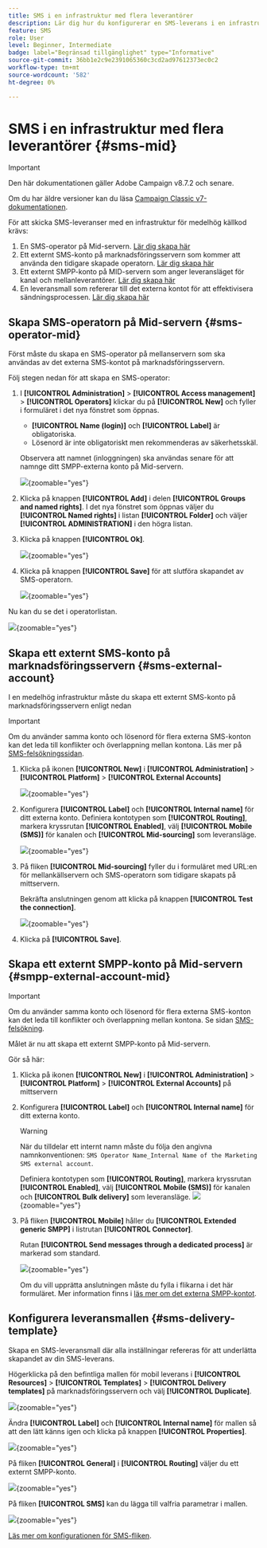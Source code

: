 ```yaml
---
title: SMS i en infrastruktur med flera leverantörer
description: Lär dig hur du konfigurerar en SMS-leverans i en infrastruktur med flera leverantörer
feature: SMS
role: User
level: Beginner, Intermediate
badge: label="Begränsad tillgänglighet" type="Informative"
source-git-commit: 36bb1e2c9e2391065360c3cd2ad97612373ec0c2
workflow-type: tm+mt
source-wordcount: '582'
ht-degree: 0%

---
```



# SMS i en infrastruktur med flera leverantörer {#sms-mid}

>[!IMPORTANT]
>
>Den här dokumentationen gäller Adobe Campaign v8.7.2 och senare.
>
>Om du har äldre versioner kan du läsa [Campaign Classic v7-dokumentationen](https://experienceleague.adobe.com/en/docs/campaign-classic/using/sending-messages/sending-messages-on-mobiles/sms-set-up/sms-set-up).

För att skicka SMS-leveranser med en infrastruktur för medelhög källkod krävs:

1. En SMS-operator på Mid-servern. [Lär dig skapa här](#sms-operator-mid)
1. Ett externt SMS-konto på marknadsföringsservern som kommer att använda den tidigare skapade operatorn. [Lär dig skapa här](#sms-external-account)
1. Ett externt SMPP-konto på MID-servern som anger leveransläget för kanal och mellanleverantörer. [Lär dig skapa här](#smpp-external-account-mid)
1. En leveransmall som refererar till det externa kontot för att effektivisera sändningsprocessen. [Lär dig skapa här](#sms-delivery-template)

## Skapa SMS-operatorn på Mid-servern {#sms-operator-mid}

Först måste du skapa en SMS-operator på mellanservern som ska användas av det externa SMS-kontot på marknadsföringsservern.

Följ stegen nedan för att skapa en SMS-operator:

1. I **[!UICONTROL Administration]** > **[!UICONTROL Access management]** > **[!UICONTROL Operators]** klickar du på **[!UICONTROL New]** och fyller i formuläret i det nya fönstret som öppnas.

   * **[!UICONTROL Name (login)]** och **[!UICONTROL Label]** är obligatoriska.
   * Lösenord är inte obligatoriskt men rekommenderas av säkerhetsskäl.

   Observera att namnet (inloggningen) ska användas senare för att namnge ditt SMPP-externa konto på Mid-servern.

   ![](assets/smsoperator_mid.png){zoomable="yes"}

1. Klicka på knappen **[!UICONTROL Add]** i delen **[!UICONTROL Groups and named rights]**.
I det nya fönstret som öppnas väljer du **[!UICONTROL Named rights]** i listan **[!UICONTROL Folder]** och väljer **[!UICONTROL ADMINISTRATION]** i den högra listan.

1. Klicka på knappen **[!UICONTROL Ok]**.

   ![](assets/smsoperator_rights.png){zoomable="yes"}

1. Klicka på knappen **[!UICONTROL Save]** för att slutföra skapandet av SMS-operatorn.

   ![](assets/smsoperator_save.png){zoomable="yes"}

Nu kan du se det i operatorlistan.

![](assets/smsoperator_list.png){zoomable="yes"}

## Skapa ett externt SMS-konto på marknadsföringsservern {#sms-external-account}

I en medelhög infrastruktur måste du skapa ett externt SMS-konto på marknadsföringsservern enligt nedan

>[!IMPORTANT]
>
>Om du använder samma konto och lösenord för flera externa SMS-konton kan det leda till konflikter och överlappning mellan kontona. Läs mer på [SMS-felsökningssidan](smpp-connection.md#sms-troubleshooting).

1. Klicka på ikonen **[!UICONTROL New]** i **[!UICONTROL Administration]** > **[!UICONTROL Platform]** > **[!UICONTROL External Accounts]**

   ![](assets/sms_extaccount.png){zoomable="yes"}

1. Konfigurera **[!UICONTROL Label]** och **[!UICONTROL Internal name]** för ditt externa konto. Definiera kontotypen som **[!UICONTROL Routing]**, markera kryssrutan **[!UICONTROL Enabled]**, välj **[!UICONTROL Mobile (SMS)]** för kanalen och **[!UICONTROL Mid-sourcing]** som leveransläge.

   ![](assets/mid_smsextaccount.png){zoomable="yes"}

1. På fliken **[!UICONTROL Mid-sourcing]** fyller du i formuläret med URL:en för mellankällservern och SMS-operatorn som tidigare skapats på mittservern.

   Bekräfta anslutningen genom att klicka på knappen **[!UICONTROL Test the connection]**.

   ![](assets/midtab_smsextaccount.png){zoomable="yes"}

1. Klicka på **[!UICONTROL Save]**.

## Skapa ett externt SMPP-konto på Mid-servern {#smpp-external-account-mid}

>[!IMPORTANT]
>
>Om du använder samma konto och lösenord för flera externa SMS-konton kan det leda till konflikter och överlappning mellan kontona. Se sidan [SMS-felsökning](smpp-connection.md#sms-troubleshooting).

Målet är nu att skapa ett externt SMPP-konto på Mid-servern.

Gör så här:

1. Klicka på ikonen **[!UICONTROL New]** i **[!UICONTROL Administration]** > **[!UICONTROL Platform]** > **[!UICONTROL External Accounts]** på mittservern

1. Konfigurera **[!UICONTROL Label]** och **[!UICONTROL Internal name]** för ditt externa konto.

   >[!WARNING]
   >
   >När du tilldelar ett internt namn måste du följa den angivna namnkonventionen: `SMS Operator Name_Internal Name of the Marketing SMS external account`.
   >

   Definiera kontotypen som **[!UICONTROL Routing]**, markera kryssrutan **[!UICONTROL Enabled]**, välj **[!UICONTROL Mobile (SMS)]** för kanalen och **[!UICONTROL Bulk delivery]** som leveransläge.
   ![](assets/mid_extaccount.png){zoomable="yes"}

1. På fliken **[!UICONTROL Mobile]** håller du **[!UICONTROL Extended generic SMPP]** i listrutan **[!UICONTROL Connector]**.

   Rutan **[!UICONTROL Send messages through a dedicated process]** är markerad som standard.

   ![](assets/sms_extaccount_connector.png){zoomable="yes"}

   Om du vill upprätta anslutningen måste du fylla i flikarna i det här formuläret. Mer information finns i [läs mer om det externa SMPP-kontot](smpp-external-account.md#smpp-connection-settings).

## Konfigurera leveransmallen {#sms-delivery-template}

Skapa en SMS-leveransmall där alla inställningar refereras för att underlätta skapandet av din SMS-leverans.

Högerklicka på den befintliga mallen för mobil leverans i **[!UICONTROL Resources]** > **[!UICONTROL Templates]** > **[!UICONTROL Delivery templates]** på marknadsföringsservern och välj **[!UICONTROL Duplicate]**.

![](assets/sms_template_duplicate.png){zoomable="yes"}

Ändra **[!UICONTROL Label]** och **[!UICONTROL Internal name]** för mallen så att den lätt känns igen och klicka på knappen **[!UICONTROL Properties]**.

![](assets/sms_template_name.png){zoomable="yes"}

På fliken **[!UICONTROL General]** i **[!UICONTROL Routing]** väljer du ett externt SMPP-konto.

![](assets/mid_template.png){zoomable="yes"}

På fliken **[!UICONTROL SMS]** kan du lägga till valfria parametrar i mallen.

![](assets/sms_template_properties.png){zoomable="yes"}

[Läs mer om konfigurationen för SMS-fliken](sms-delivery-settings.md).